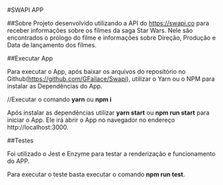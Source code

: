 #SWAPI APP

##Sobre
Projeto desenvolvido utilizando a API do https://swapi.co para receber informações sobre os filmes da saga Star Wars. Nele são encontrados o prólogo do filme e informações sobre Direção, Produção e Data de lançamento dos filmes.

##Executar App

Para executar o App, após baixar os arquivos do repositório no Github(https://github.com/GFailace/Swapi), utilizar o Yarn ou o NPM para instalar as Dependências do App.

//Executar o comando **yarn** ou **npm i**

Após instalar as dependências utilizar **yarn start** ou **npm run start** para iniciar o App. Ele irá abrir o App no navegador no endereço http://localhost:3000.

##Testes

Foi utilizado o Jest e Enzyme para testar a renderização e funcionamento do APP.

Para executar o teste basta executar o comando **npm run test**.
